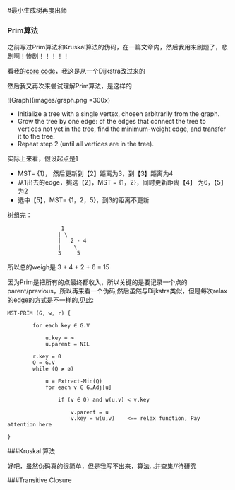 #最小生成树再度出师

### Prim算法

之前写过Prim算法和Kruskal算法的伪码，在一篇文章内，然后我用来刷题了，悲剧啊！惨剧！！！！！

看我的[core code][id1]，我这是从一个Dijkstra改过来的

[id1]:https://github.com/KrisYu/HackerRank/blob/master/primsmstsub.cpp

然后我又再次来尝试理解Prim算法，是这样的


![Graph](images/graph.png =300x)


- Initialize a tree with a single vertex, chosen arbitrarily from the graph.
- Grow the tree by one edge: of the edges that connect the tree to vertices not yet in the tree, find the minimum-weight edge, and transfer it to the tree.
- Repeat step 2 (until all vertices are in the tree).

实际上来看，假设起点是1
- MST= {1}， 然后更新到【2】距离为3，到【3】距离为4
- 从1出去的edge，挑选【2】，MST = {1，2}，同时更新距离【4】 为6，【5】为2
- 选中【5】，MST= {1，2，5}，到3的距离不更新

树组完：

```
				 1 
				| \
				|   2 - 4
				|    \
				3     5
```
所以总的weigh是 3 + 4 + 2 + 6 = 15


因为Prim是把所有的点最终都收入，所以关键的是要记录一个点的parent/previous，所以再来看一个伪码,然后虽然与Dijkstra类似，但是每次relax的edge的方式是不一样的,[见此][id]:

[id]:http://stackoverflow.com/questions/14144279/difference-between-prims-and-dijkstras-algorithm
```
MST-PRIM (G, w, r) {

        for each key ∈ G.V

            u.key = ∞
            u.parent = NIL

        r.key = 0
        Q = G.V
        while (Q ≠ ø)

            u = Extract-Min(Q)
            for each v ∈ G.Adj[u]

                if (v ∈ Q) and w(u,v) < v.key

                    v.parent = u
                    v.key = w(u,v)    <== relax function, Pay attention here

}

```

###Kruskal 算法

好吧，虽然伪码真的很简单，但是我写不出来，算法...并查集//待研究


###Transitive Closure


